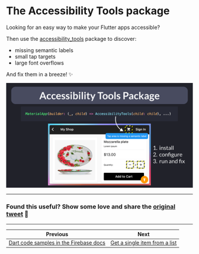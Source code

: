 # The Accessibility Tools package

Looking for an easy way to make your Flutter apps accessible?

Then use the [accessibility_tools](https://pub.dev/packages/accessibility_tools) package to discover:

- missing semantic labels
- small tap targets
- large font overflows

And fix them in a breeze! ✨

![](087.png)

---

### Found this useful? Show some love and share the [original tweet](https://twitter.com/biz84/status/1606302122378657796) 🙏

---

| Previous | Next |
| -------- | ---- |
| [Dart code samples in the Firebase docs](../0086-firebase-docs-dart-samples/index.md) | [Get a single item from a list](../0088-list-single/index.md) |